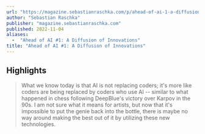 ```yaml
---
url: "https://magazine.sebastianraschka.com/p/ahead-of-ai-1-a-diffusion-of-innovations"
author: "Sebastian Raschka"
publisher: "magazine.sebastianraschka.com"
published: 2022-11-04
aliases:
  -  "Ahead of AI #1: A Diffusion of Innovations"
title: "Ahead of AI #1: A Diffusion of Innovations"
---
```


## Highlights
> What we know today is that AI is not replacing coders; it's more like coders are being replaced by coders who use AI -- similar to what happened in chess following DeepBlue's victory over Karpov in the 90s. I am not sure what it means for artists, but now that it's impossible to put the genie back into the bottle, there is maybe no way around making the best out of it by utilizing these new technologies.

